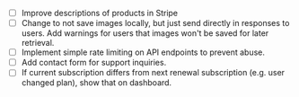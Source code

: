 - [ ] Improve descriptions of products in Stripe
- [ ] Change to not save images locally, but just send directly in responses to users. Add warnings for users that images won't be saved for later retrieval.
- [ ] Implement simple rate limiting on API endpoints to prevent abuse.
- [ ] Add contact form for support inquiries.
- [ ] If current subscription differs from next renewal subscription (e.g. user changed plan), show that on dashboard.